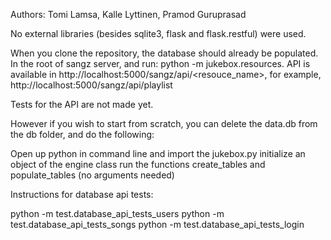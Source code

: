 Authors: Tomi Lamsa, Kalle Lyttinen, Pramod Guruprasad

No external libraries (besides sqlite3, flask and flask.restful) were used.

When you clone the repository, the database should already be populated.
In the root of sangz server, and run: python -m jukebox.resources.
API is available in http://localhost:5000/sangz/api/<resouce_name>,
for example, http://localhost:5000/sangz/api/playlist

Tests for the API are not made yet.

However if you wish to start from scratch, you can delete the data.db from the db folder,
and do the following:

Open up python in command line and import the jukebox.py
initialize an object of the engine class
run the functions create_tables and populate_tables (no arguments needed)


Instructions for database api tests:

python -m test.database_api_tests_users
python -m test.database_api_tests_songs
python -m test.database_api_tests_login

